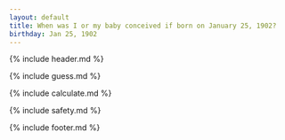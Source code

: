 ```yaml
---
layout: default
title: When was I or my baby conceived if born on January 25, 1902?
birthday: Jan 25, 1902
---
```


{% include header.md %}

{% include guess.md %}

{% include calculate.md %}

{% include safety.md %}

{% include footer.md %}



